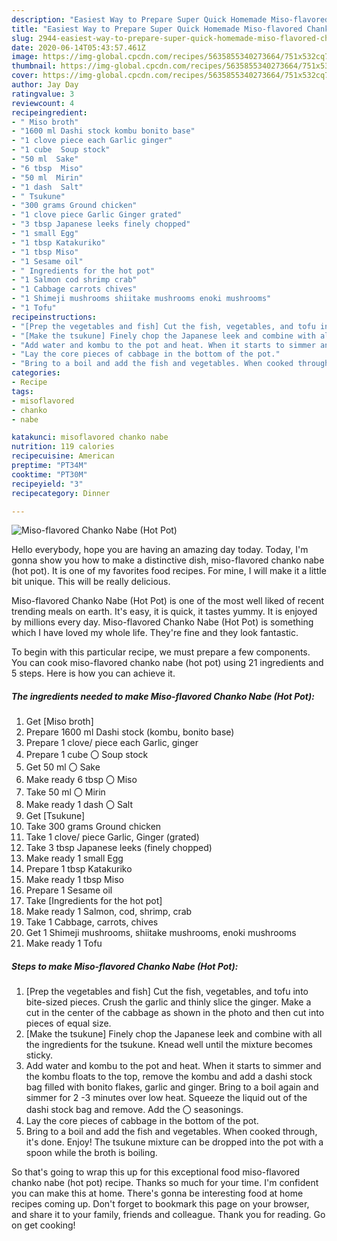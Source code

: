 ```yaml
---
description: "Easiest Way to Prepare Super Quick Homemade Miso-flavored Chanko Nabe (Hot Pot)"
title: "Easiest Way to Prepare Super Quick Homemade Miso-flavored Chanko Nabe (Hot Pot)"
slug: 2944-easiest-way-to-prepare-super-quick-homemade-miso-flavored-chanko-nabe-hot-pot
date: 2020-06-14T05:43:57.461Z
image: https://img-global.cpcdn.com/recipes/5635855340273664/751x532cq70/miso-flavored-chanko-nabe-hot-pot-recipe-main-photo.jpg
thumbnail: https://img-global.cpcdn.com/recipes/5635855340273664/751x532cq70/miso-flavored-chanko-nabe-hot-pot-recipe-main-photo.jpg
cover: https://img-global.cpcdn.com/recipes/5635855340273664/751x532cq70/miso-flavored-chanko-nabe-hot-pot-recipe-main-photo.jpg
author: Jay Day
ratingvalue: 3
reviewcount: 4
recipeingredient:
- " Miso broth"
- "1600 ml Dashi stock kombu bonito base"
- "1 clove piece each Garlic ginger"
- "1 cube  Soup stock"
- "50 ml  Sake"
- "6 tbsp  Miso"
- "50 ml  Mirin"
- "1 dash  Salt"
- " Tsukune"
- "300 grams Ground chicken"
- "1 clove piece Garlic Ginger grated"
- "3 tbsp Japanese leeks finely chopped"
- "1 small Egg"
- "1 tbsp Katakuriko"
- "1 tbsp Miso"
- "1 Sesame oil"
- " Ingredients for the hot pot"
- "1 Salmon cod shrimp crab"
- "1 Cabbage carrots chives"
- "1 Shimeji mushrooms shiitake mushrooms enoki mushrooms"
- "1 Tofu"
recipeinstructions:
- "[Prep the vegetables and fish] Cut the fish, vegetables, and tofu into bite-sized pieces. Crush the garlic and thinly slice the ginger. Make a cut in the center of the cabbage as shown in the photo and then cut into pieces of equal size."
- "[Make the tsukune] Finely chop the Japanese leek and combine with all the ingredients for the tsukune. Knead well until the mixture becomes sticky."
- "Add water and kombu to the pot and heat. When it starts to simmer and the kombu floats to the top, remove the kombu and add a dashi stock bag filled with bonito flakes, garlic and ginger. Bring to a boil again and simmer for 2 -3 minutes over low heat. Squeeze the liquid out of the dashi stock bag and remove. Add the 〇 seasonings."
- "Lay the core pieces of cabbage in the bottom of the pot."
- "Bring to a boil and add the fish and vegetables. When cooked through, it&#39;s done. Enjoy! The tsukune mixture can be dropped into the pot with a spoon while the broth is boiling."
categories:
- Recipe
tags:
- misoflavored
- chanko
- nabe

katakunci: misoflavored chanko nabe 
nutrition: 119 calories
recipecuisine: American
preptime: "PT34M"
cooktime: "PT30M"
recipeyield: "3"
recipecategory: Dinner

---
```



![Miso-flavored Chanko Nabe (Hot Pot)](https://img-global.cpcdn.com/recipes/5635855340273664/751x532cq70/miso-flavored-chanko-nabe-hot-pot-recipe-main-photo.jpg)

Hello everybody, hope you are having an amazing day today. Today, I'm gonna show you how to make a distinctive dish, miso-flavored chanko nabe (hot pot). It is one of my favorites food recipes. For mine, I will make it a little bit unique. This will be really delicious.

Miso-flavored Chanko Nabe (Hot Pot) is one of the most well liked of recent trending meals on earth. It's easy, it is quick, it tastes yummy. It is enjoyed by millions every day. Miso-flavored Chanko Nabe (Hot Pot) is something which I have loved my whole life. They're fine and they look fantastic.




To begin with this particular recipe, we must prepare a few components. You can cook miso-flavored chanko nabe (hot pot) using 21 ingredients and 5 steps. Here is how you can achieve it.

<!--inarticleads1-->

##### The ingredients needed to make Miso-flavored Chanko Nabe (Hot Pot):

1. Get  [Miso broth]
1. Prepare 1600 ml Dashi stock (kombu, bonito base)
1. Prepare 1 clove/ piece each Garlic, ginger
1. Prepare 1 cube 〇 Soup stock
1. Get 50 ml 〇 Sake
1. Make ready 6 tbsp 〇 Miso
1. Take 50 ml 〇 Mirin
1. Make ready 1 dash 〇 Salt
1. Get  [Tsukune]
1. Take 300 grams Ground chicken
1. Take 1 clove/ piece Garlic, Ginger (grated)
1. Take 3 tbsp Japanese leeks (finely chopped)
1. Make ready 1 small Egg
1. Prepare 1 tbsp Katakuriko
1. Make ready 1 tbsp Miso
1. Prepare 1 Sesame oil
1. Take  [Ingredients for the hot pot]
1. Make ready 1 Salmon, cod, shrimp, crab
1. Take 1 Cabbage, carrots, chives
1. Get 1 Shimeji mushrooms, shiitake mushrooms, enoki mushrooms
1. Make ready 1 Tofu




<!--inarticleads2-->

##### Steps to make Miso-flavored Chanko Nabe (Hot Pot):

1. [Prep the vegetables and fish] Cut the fish, vegetables, and tofu into bite-sized pieces. Crush the garlic and thinly slice the ginger. Make a cut in the center of the cabbage as shown in the photo and then cut into pieces of equal size.
1. [Make the tsukune] Finely chop the Japanese leek and combine with all the ingredients for the tsukune. Knead well until the mixture becomes sticky.
1. Add water and kombu to the pot and heat. When it starts to simmer and the kombu floats to the top, remove the kombu and add a dashi stock bag filled with bonito flakes, garlic and ginger. Bring to a boil again and simmer for 2 -3 minutes over low heat. Squeeze the liquid out of the dashi stock bag and remove. Add the 〇 seasonings.
1. Lay the core pieces of cabbage in the bottom of the pot.
1. Bring to a boil and add the fish and vegetables. When cooked through, it&#39;s done. Enjoy! The tsukune mixture can be dropped into the pot with a spoon while the broth is boiling.




So that's going to wrap this up for this exceptional food miso-flavored chanko nabe (hot pot) recipe. Thanks so much for your time. I'm confident you can make this at home. There's gonna be interesting food at home recipes coming up. Don't forget to bookmark this page on your browser, and share it to your family, friends and colleague. Thank you for reading. Go on get cooking!

